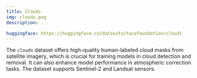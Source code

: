 ```yaml
---
title: Clouds
img: clouds.png
description: .

huggingface: https://huggingface.co/datasets/tacofoundation/clouds
---
```


The `clouds` dataset offers high-quality human-labeled cloud masks from satellite imagery, which is crucial for training models in cloud detection and removal. It can also enhance model performance in atmospheric correction tasks. The dataset supports Sentinel-2 and Landsat sensors.
